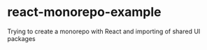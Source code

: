 # react-monorepo-example
Trying to create a monorepo with React and importing of shared UI packages
